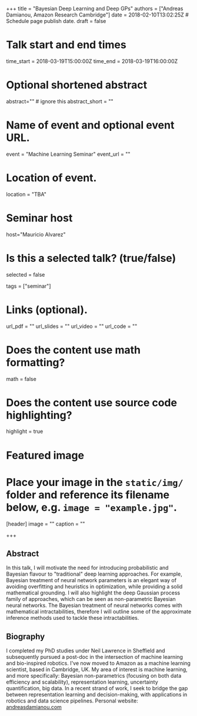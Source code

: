 +++
title = "Bayesian Deep Learning and Deep GPs"
authors = ["Andreas Damianou, Amazon Research Cambridge"]
date = 2018-02-10T13:02:25Z  # Schedule page publish date.
draft = false

# Talk start and end times
time_start = 2018-03-19T15:00:00Z
time_end = 2018-03-19T16:00:00Z

# Optional shortened abstract
abstract="" # ignore this
abstract_short = ""

# Name of event and optional event URL.
event = "Machine Learning Seminar"
event_url = ""

# Location of event.
location = "TBA"

# Seminar host
host="Mauricio Alvarez"

# Is this a selected talk? (true/false)
selected = false

tags = ["seminar"]

# Links (optional).
url_pdf = ""
url_slides = ""
url_video = ""
url_code = ""

# Does the content use math formatting?
math = false

# Does the content use source code highlighting?
highlight = true

# Featured image
# Place your image in the `static/img/` folder and reference its filename below, e.g. `image = "example.jpg"`.
[header]
image = ""
caption = ""

+++

## Abstract

In this talk, I will motivate the need for introducing probabilistic and Bayesian flavour to "traditional" deep learning approaches. For example, Bayesian treatment of neural network parameters is an elegant way of avoiding overfitting and heuristics in optimization, while providing a solid mathematical grounding. I will also highlight the deep Gaussian process family of approaches, which can be seen as non-parametric Bayesian neural networks. The Bayesian treatment of neural networks comes with mathematical intractabilities, therefore I will outline some of the approximate inference methods used to tackle these intractabilities.

## Biography

I completed my PhD studies under Neil Lawrence in Sheffield and subsequently pursued a post-doc in the intersection of machine learning and bio-inspired robotics. I've now moved to Amazon as a machine learning scientist, based in Cambridge, UK. My area of interest is machine learning, and more specifically: Bayesian non-parametrics (focusing on both data efficiency and scalability), representation learning, uncertainty quantification, big data. In a recent strand of work, I seek to bridge the gap between representation learning and decision-making, with applications in robotics and data science pipelines. Personal website: [andreasdamianou.com](http://andreasdamianou.com)
